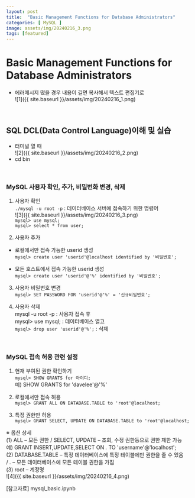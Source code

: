 ```yaml
---
layout: post
title:  "Basic Management Functions for Database Administrators"
categories: [ MySQL ]
image: assets/img/20240216_3.png
tags: [featured]
---
```

  
# Basic Management Functions for Database Administrators  
  
- 에러메시지 떴을 경우 내용이 길면 복사해서 텍스트 편집기로  
![1]({{ site.baseurl }}/assets/img/20240216_1.png)  

<br>

## SQL DCL(Data Control Language)이해 및 실습  
- 터미널 열 때   
![2]({{ site.baseurl }}/assets/img/20240216_2.png)  
- cd bin  

<br>

### MySQL 사용자 확인, 추가, 비밀번화 변경, 삭제  
1. 사용자 확인  
`./mysql -u root -p` : 데이터베이스 서버에 접속하기 위한 명령어  
![3]({{ site.baseurl }}/assets/img/20240216_3.png)  
`mysql> use mysql;`  
`mysql> select * from user;`  
  
2. 사용자 추가  
- 로컬에서만 접속 가능한 userid 생성  
`mysql> create user 'userid'@localhost identified by '비밀번호';`  
  
- 모든 호스트에서 접속 가능한 userid 생성  
`mysql> create user 'userid'@'%' identified by '비밀번호';`  
  
3. 사용자 비밀번호 변경  
`mysql> SET PASSWORD FOR 'userid'@'%' = '신규비밀번호';`  
  
4. 사용자 삭제  
mysql -u root -p : 사용자 접속 후  
mysql> use mysql; : 데이터베이스 열고  
`mysql> drop user 'userid'@'%';` : 삭제

<br>

### MySQL 접속 허용 관련 설정  
1. 현재 부여된 권한 확인하기  
`mysql> SHOW GRANTS for 아이디;`  
예) SHOW GRANTS for 'davelee'@'%'  
  
2. 로컬에서만 접속 허용  
`mysql> GRANT ALL ON DATABASE.TABLE to 'root'@localhost;`  
  
3. 특정 권한만 허용  
`mysql> GRANT SELECT, UPDATE ON DATABASE.TABLE to 'root'@localhost;`  
  
※ 옵션 상세  
(1) ALL – 모든 권한 / SELECT, UPDATE – 조회, 수정 권한등으로 권한 제한 가능  
    예) GRANT INSERT,UPDATE,SELECT ON *.* TO 'username'@'localhost';  
(2) DATABASE.TABLE – 특정 데이터베이스에 특정 테이블에만 권한을 줄 수 있음   
/ *.* – 모든 데이터베이스에 모든 테이블 권한을 가짐  
(3) root – 계정명  
![4]({{ site.baseurl }}/assets/img/20240216_4.png)  

[참고자료] mysql_basic.ipynb
